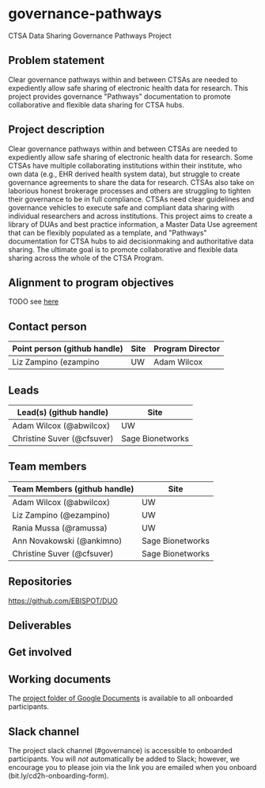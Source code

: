 # governance-pathways
CTSA Data Sharing Governance Pathways Project

## Problem statement
Clear governance pathways within and between CTSAs are needed to expediently allow safe sharing of electronic health data for research. This project provides governance "Pathways" documentation to promote collaborative and flexible data sharing for CTSA hubs.

## Project description
Clear governance pathways within and between CTSAs are needed to expediently allow safe sharing of electronic health data for research. Some CTSAs have multiple collaborating institutions within their institute, who own data (e.g., EHR derived health system data), but struggle to create governance agreements to share the data for research. CTSAs also take on laborious honest brokerage processes and others are struggling to tighten their governance to be in full compliance. CTSAs need clear guidelines and governance vehicles to execute safe and compliant data sharing with individual researchers and across institutions. This project aims to create a library of DUAs and best practice information, a Master Data Use agreement that can be flexibly populated as a template, and "Pathways" documentation for CTSA hubs to aid decisionmaking and authoritative data sharing. The ultimate goal is to promote collaborative and flexible data sharing across the whole of the CTSA Program.

## Alignment to program objectives
TODO see [here](https://github.com/data2health/roadmap/blob/master/cd2h-foa.md)

## Contact person

Point person (github handle) | Site | Program Director
----------|--------------|---------------
Liz Zampino (ezampino | UW | Adam Wilcox


## Leads 

Lead(s) (github handle) | Site
----------|--------------|
Adam Wilcox (@abwilcox) | UW
Christine Suver (@cfsuver) | Sage Bionetworks 

## Team members 

Team Members (github handle) | Site
----------|--------------|
Adam Wilcox (@abwilcox) | UW
Liz Zampino (@ezampino) | UW
Rania Mussa (@ramussa)  | UW
Ann Novakowski (@ankimno) | Sage Bionetworks
Christine Suver (@cfsuver) | Sage Bionetworks 

## Repositories

https://github.com/EBISPOT/DUO

## Deliverables


## Get involved


## Working documents
The [project folder of Google Documents](https://drive.google.com/drive/u/0/folders/1bxu7JRnVgZsaj8xkthsKwpZBiasgDnXL) is available to all onboarded participants.

## Slack channel
The project slack channel (#governance) is accessible to onboarded participants. You will *not* automatically be added to Slack; however, we encourage you to please join via the link you are emailed when you onboard (bit.ly/cd2h-onboarding-form).

